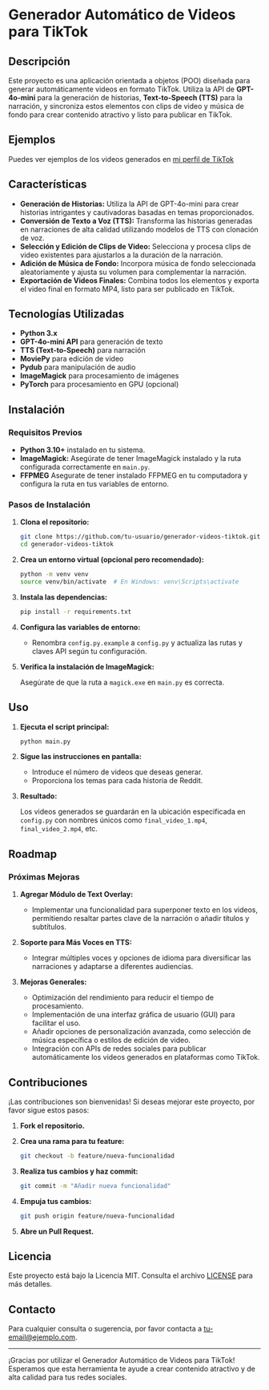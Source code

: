 # Generador Automático de Videos para TikTok

## Descripción

Este proyecto es una aplicación orientada a objetos (POO) diseñada para generar automáticamente videos en formato TikTok. Utiliza la API de **GPT-4o-mini** para la generación de historias, **Text-to-Speech (TTS)** para la narración, y sincroniza estos elementos con clips de video y música de fondo para crear contenido atractivo y listo para publicar en TikTok.

## Ejemplos

Puedes ver ejemplos de los videos generados en [mi perfil de TikTok](https://www.tiktok.com/@reddit.cc0) 

## Características

- **Generación de Historias:** Utiliza la API de GPT-4o-mini para crear historias intrigantes y cautivadoras basadas en temas proporcionados.
- **Conversión de Texto a Voz (TTS):** Transforma las historias generadas en narraciones de alta calidad utilizando modelos de TTS con clonación de voz.
- **Selección y Edición de Clips de Video:** Selecciona y procesa clips de video existentes para ajustarlos a la duración de la narración.
- **Adición de Música de Fondo:** Incorpora música de fondo seleccionada aleatoriamente y ajusta su volumen para complementar la narración.
- **Exportación de Videos Finales:** Combina todos los elementos y exporta el video final en formato MP4, listo para ser publicado en TikTok.

## Tecnologías Utilizadas

- **Python 3.x**
- **GPT-4o-mini API** para generación de texto
- **TTS (Text-to-Speech)** para narración
- **MoviePy** para edición de video
- **Pydub** para manipulación de audio
- **ImageMagick** para procesamiento de imágenes
- **PyTorch** para procesamiento en GPU (opcional)

## Instalación

### Requisitos Previos

- **Python 3.10+** instalado en tu sistema.
- **ImageMagick:** Asegúrate de tener ImageMagick instalado y la ruta configurada correctamente en `main.py`.
- **FFPMEG** Asegurate de tener instalado FFPMEG en tu computadora y configura la ruta en tus variables de entorno.

### Pasos de Instalación

1. **Clona el repositorio:**

    ```bash
    git clone https://github.com/tu-usuario/generador-videos-tiktok.git
    cd generador-videos-tiktok
    ```

2. **Crea un entorno virtual (opcional pero recomendado):**

    ```bash
    python -m venv venv
    source venv/bin/activate  # En Windows: venv\Scripts\activate
    ```

3. **Instala las dependencias:**

    ```bash
    pip install -r requirements.txt
    ```

4. **Configura las variables de entorno:**

    - Renombra `config.py.example` a `config.py` y actualiza las rutas y claves API según tu configuración.

5. **Verifica la instalación de ImageMagick:**

    Asegúrate de que la ruta a `magick.exe` en `main.py` es correcta.

## Uso

1. **Ejecuta el script principal:**

    ```bash
    python main.py
    ```

2. **Sigue las instrucciones en pantalla:**

    - Introduce el número de videos que deseas generar.
    - Proporciona los temas para cada historia de Reddit.

3. **Resultado:**

    Los videos generados se guardarán en la ubicación especificada en `config.py` con nombres únicos como `final_video_1.mp4`, `final_video_2.mp4`, etc.

## Roadmap

### Próximas Mejoras

1. **Agregar Módulo de Text Overlay:**
    - Implementar una funcionalidad para superponer texto en los videos, permitiendo resaltar partes clave de la narración o añadir títulos y subtítulos.

2. **Soporte para Más Voces en TTS:**
    - Integrar múltiples voces y opciones de idioma para diversificar las narraciones y adaptarse a diferentes audiencias.

3. **Mejoras Generales:**
    - Optimización del rendimiento para reducir el tiempo de procesamiento.
    - Implementación de una interfaz gráfica de usuario (GUI) para facilitar el uso.
    - Añadir opciones de personalización avanzada, como selección de música específica o estilos de edición de video.
    - Integración con APIs de redes sociales para publicar automáticamente los videos generados en plataformas como TikTok.

## Contribuciones

¡Las contribuciones son bienvenidas! Si deseas mejorar este proyecto, por favor sigue estos pasos:

1. **Fork el repositorio.**
2. **Crea una rama para tu feature:**

    ```bash
    git checkout -b feature/nueva-funcionalidad
    ```

3. **Realiza tus cambios y haz commit:**

    ```bash
    git commit -m "Añadir nueva funcionalidad"
    ```

4. **Empuja tus cambios:**

    ```bash
    git push origin feature/nueva-funcionalidad
    ```

5. **Abre un Pull Request.**

## Licencia

Este proyecto está bajo la Licencia MIT. Consulta el archivo [LICENSE](LICENSE) para más detalles.

## Contacto

Para cualquier consulta o sugerencia, por favor contacta a [tu-email@ejemplo.com](mailto:tu-email@ejemplo.com).

---

¡Gracias por utilizar el Generador Automático de Videos para TikTok! Esperamos que esta herramienta te ayude a crear contenido atractivo y de alta calidad para tus redes sociales.
